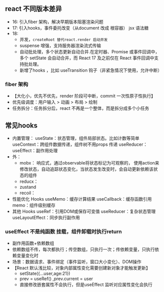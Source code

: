 ## react 不同版本差异
- 16: 引入fiber 架构，解决早期版本阻塞渲染问题
- 17: 引入hooks，事件委托改变（从document 改成 根容器）
  jsx 语法糖
- 18: 
  - 并发，`createRoot 替代react.render 启动并发`
  - suspense 增强，支持服务器渲染流式传输
  - 自动批处理，多个状态更新自动合并.在定时器、Promise 或事件回调中，
    多个 setState 会自动合并，而 React 17 及之前仅在 React 事件回调中支持批处理。
  - 新增了hooks ，比如 useTransition 钩子（非紧急情况下使用，允许中断）

### fiber 架构
- 【大化小，优先不优先，render 阶段可中断，commit 一次性原子性执行】
- 优先级调度：用户输入 > 动画 > 布局 > 绘制
- 任务拆分：任务拆分后，react 不再是一个整体，而是拆分成多个小任务

## 常见hooks
- 内置管理：
    useState：状态管理，组件局部状态。比如计数等简单
    useContext：跨组件数据传递，组件树不用props 传递
    useReducer：
    useEffect：副作用处理
- 外：
  - mobx： 响应式，通过observable将状态标记为可观察的，
    使用action来修改状态，自动追踪状态变化，当状态发生改变时，会自动更新依赖该状态的组件
  - reducx：
  - zustand
  - recoil：
- 性能优化 Hooks
    useMemo：缓存计算结果
    useCallback：缓存函数引用
    memo：组件级别缓存
- 其他 Hooks
    useRef：引用DOM或保存可变值
    useReducer：复杂状态管理
    useLayoutEffect：同步执行副作用
### useEffect 不是纯函数  挂载，组件卸载时执行return
- 副作用函数+依赖数组
- 依赖数组不传，每次都执行；传空数组，只执行一次；传依赖变量，只执行依赖变量变化时
- 场景：数据请求、事件绑定（事件监听，窗口大小变化）、DOM操作
- 【React 默认浅比较，对象内部属性变化需要创建新对象才能触发更新】
  - setState({...user,age:21})
  - prev = useRef() ,prev.current = user
  - 直接修改嵌套属性不会执行，但是useEffect 监听对应属性变化会执行

